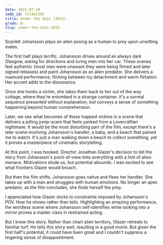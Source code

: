 ```yaml
---
date: 2022-07-10
imdb_id: tt1441395
title: Under the Skin (2013)
grade: B-
slug: under-the-skin-2013
---
```


Scarlett Johansson plays an alien posing as a human to prey upon unwitting males.

<!-- end -->

The first half plays terrific. Johansson drives around an always dark Glasgow, asking for directions and luring men into her car. These scenes feel authentic (most men were unaware they were being filmed and later signed releases) and paint Johansson as an alien predator. She delivers a nuanced performance, flicking between icy detachment and warm flirtation. Her accent adds to the dissonance.

Once she hooks a victim, she takes them back to her out of the way cottage, where they're entombed in a strange container. It's a surreal sequence presented without explanation, but conveys a sense of something happening beyond human comprehension.

Later, we see what becomes of these trapped victims in a scene that delivers a jolting jump-scare that feels yanked from a Lovecraftian nightmare. It would be the most disturbing part of the film, except there's a later scene involving Johansson's handler, a baby, and a beach that pained me to watch. It's just a man walking down a beach to collect something, yet it proves a masterpiece of cinematic storytelling.

At this point, I was hooked. Director Jonathan Glazer's decision to tell the story from Johansson's point-of-view tints everything with a hint of alien menace. Motivations elude us, but potential abounds. I was excited to see what frontiers Glazer would broach.

But then the film shifts. Johansson goes native and flees her handler. She takes up with a man and struggles with human emotions. No longer an apex predator, as the film concludes, she finds herself the prey.

I appreciated how Glazer sticks to constraints imposed by Johansson's POV. How he shows rather than tells. Highlighting an amazing performance, the wordless scene where Johansson self-identifies while looking into a mirror proves a master class in restrained acting.

But I knew this story. Rather than chart alien territory, Glazer retreats to familiar turf. He tells this story well, resulting in a good movie. But given the first half's potential, it could have been great and I couldn't suppress a lingering sense of disappointment.